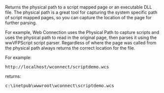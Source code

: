 ﻿Returns the physical path to a script mapped page or an executable DLL file. The physical path is a great tool for capturing the system specific path of script mapped pages, so you can capture the location of the page for further parsing.

For example, Web Connection uses the Physical Path to capture scripts and uses the physical path to read in the original page, then parses it using the wwVFPScript script parser. Regardless of where the page was called from the physical path always returns the correct location for the file.

For example:

<pre>http://localhost/wconnect/scriptdemo.wcs</pre>

returns:

<pre>c:\inetpub\wwwroot\wconnect\scriptdemo.wcs</pre>